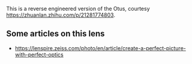 This is a reverse engineered version of the Otus, courtesy https://zhuanlan.zhihu.com/p/21281774803.

## Some articles on this lens

* https://lenspire.zeiss.com/photo/en/article/create-a-perfect-picture-with-perfect-optics
